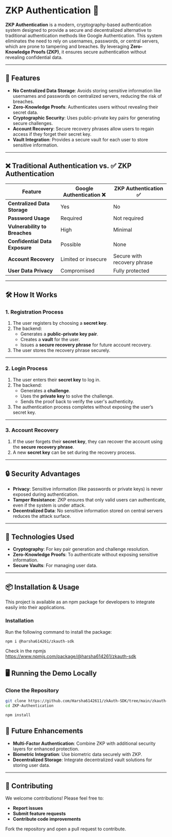 # ZKP Authentication 🔐

**ZKP Authentication** is a modern, cryptography-based authentication system designed to provide a secure and decentralized alternative to traditional authentication methods like Google Authentication. This system eliminates the need to rely on usernames, passwords, or central servers, which are prone to tampering and breaches. By leveraging **Zero-Knowledge Proofs (ZKP)**, it ensures secure authentication without revealing confidential data.

---

## 🌟 Features

- **No Centralized Data Storage**: Avoids storing sensitive information like usernames and passwords on centralized servers, reducing the risk of breaches.  
- **Zero-Knowledge Proofs**: Authenticates users without revealing their secret data.  
- **Cryptographic Security**: Uses public-private key pairs for generating secure challenges.  
- **Account Recovery**: Secure recovery phrases allow users to regain access if they forget their secret key.  
- **Vault Integration**: Provides a secure vault for each user to store sensitive information.  

---

## ❌ Traditional Authentication vs. ✅ ZKP Authentication

| Feature                              | Google Authentication ❌      | ZKP Authentication ✅          |
|--------------------------------------|--------------------------------|--------------------------------|
| **Centralized Data Storage**         | Yes                           | No                             |
| **Password Usage**                   | Required                      | Not required                  |
| **Vulnerability to Breaches**        | High                          | Minimal                       |
| **Confidential Data Exposure**       | Possible                      | None                          |
| **Account Recovery**                 | Limited or insecure           | Secure with recovery phrase   |
| **User Data Privacy**                | Compromised                   | Fully protected               |

---

## 🛠️ How It Works

### 1. **Registration Process**
1. The user registers by choosing a **secret key**.
2. The backend:
   - Generates a **public-private key pair**.
   - Creates a **vault** for the user.
   - Issues a **secure recovery phrase** for future account recovery.
3. The user stores the recovery phrase securely.

---

### 2. **Login Process**
1. The user enters their **secret key** to log in.
2. The backend:
   - Generates a **challenge**.
   - Uses the **private key** to solve the challenge.
   - Sends the proof back to verify the user's authenticity.
3. The authentication process completes without exposing the user’s secret key.

---

### 3. **Account Recovery**
1. If the user forgets their **secret key**, they can recover the account using the **secure recovery phrase**.  
2. A new **secret key** can be set during the recovery process.  

---

## 🔒 Security Advantages
- **Privacy**: Sensitive information (like passwords or private keys) is never exposed during authentication.
- **Tamper Resistance**: ZKP ensures that only valid users can authenticate, even if the system is under attack.
- **Decentralized Data**: No sensitive information stored on central servers reduces the attack surface.

---

## 🚀 Technologies Used
- **Cryptography**: For key pair generation and challenge resolution.  
- **Zero-Knowledge Proofs**: To authenticate without exposing sensitive information.  
- **Secure Vaults**: For managing user data.  

---

## 📦 Installation & Usage

This project is available as an npm package for developers to integrate easily into their applications.

### Installation
Run the following command to install the package:

```bash
npm i @harsha614261/zkauth-sdk
```

Check in the npmjs https://www.npmjs.com/package/@harsha614261/zkauth-sdk

## 🖥️ Running the Demo Locally

### Clone the Repository

```bash
git clone https://github.com/Harsha6142611/zkAuth-SDK/tree/main/zkauth-sdk.git
cd ZKP-Authentication
```

```bash
npm install
```


## 📖 Future Enhancements

- **Multi-Factor Authentication**: Combine ZKP with additional security layers for enhanced protection.  
- **Biometric Integration**: Use biometric data securely with ZKP.  
- **Decentralized Storage**: Integrate decentralized vault solutions for storing user data.  

---

## 🤝 Contributing

We welcome contributions! Please feel free to:

- **Report issues**  
- **Submit feature requests**  
- **Contribute code improvements**  

Fork the repository and open a pull request to contribute.
